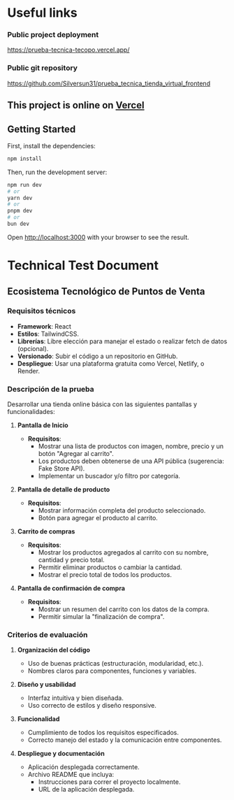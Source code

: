 # Useful links
### Public project deployment
https://prueba-tecnica-tecopo.vercel.app/
### Public git repository
https://github.com/Silversun31/prueba_tecnica_tienda_virtual_frontend

## This project is online on [Vercel](https://prueba-tecnica-tecopo.vercel.app/)  
  

## Getting Started

First, install the dependencies:
```bash
npm install
```

Then, run the development server:

```bash
npm run dev
# or
yarn dev
# or
pnpm dev
# or
bun dev
```

Open [http://localhost:3000](http://localhost:3000) with your browser to see the result.

# Technical Test Document
## Ecosistema Tecnológico de Puntos de Venta

### Requisitos técnicos
- **Framework**: React
- **Estilos**: TailwindCSS.
- **Librerías**: Libre elección para manejar el estado o realizar fetch de datos (opcional).
- **Versionado**: Subir el código a un repositorio en GitHub.
- **Despliegue**: Usar una plataforma gratuita como Vercel, Netlify, o Render.

### Descripción de la prueba
Desarrollar una tienda online básica con las siguientes pantallas y funcionalidades:

1. **Pantalla de Inicio**
   - **Requisitos**:
     - Mostrar una lista de productos con imagen, nombre, precio y un botón "Agregar al carrito".
     - Los productos deben obtenerse de una API pública (sugerencia: Fake Store API).
     - Implementar un buscador y/o filtro por categoría.

2. **Pantalla de detalle de producto**
   - **Requisitos**:
     - Mostrar información completa del producto seleccionado.
     - Botón para agregar el producto al carrito.

3. **Carrito de compras**
   - **Requisitos**:
     - Mostrar los productos agregados al carrito con su nombre, cantidad y precio total.
     - Permitir eliminar productos o cambiar la cantidad.
     - Mostrar el precio total de todos los productos.

4. **Pantalla de confirmación de compra**
   - **Requisitos**:
     - Mostrar un resumen del carrito con los datos de la compra.
     - Permitir simular la "finalización de compra".

### Criterios de evaluación
1. **Organización del código**
   - Uso de buenas prácticas (estructuración, modularidad, etc.).
   - Nombres claros para componentes, funciones y variables.

2. **Diseño y usabilidad**
   - Interfaz intuitiva y bien diseñada.
   - Uso correcto de estilos y diseño responsive.

3. **Funcionalidad**
   - Cumplimiento de todos los requisitos especificados.
   - Correcto manejo del estado y la comunicación entre componentes.

4. **Despliegue y documentación**
   - Aplicación desplegada correctamente.
   - Archivo README que incluya:
     - Instrucciones para correr el proyecto localmente.
     - URL de la aplicación desplegada.